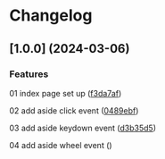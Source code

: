 # Changelog

## [1.0.0] (2024-03-06)

### Features

01 index page set up ([f3da7af](https://github.com/Alejandrocsdev/jsPractice/commit/f3da7af4579bd6c72c084452b4f36caf07d996df))

02 add aside click event ([0489ebf](https://github.com/Alejandrocsdev/jsPractice/commit/0489ebf5f88398796074e835ac3668aaa21a1c61))

03 add aside keydown event ([d3b35d5](https://github.com/Alejandrocsdev/jsPractice/commit/d3b35d587fac34f5f311b25c165fe1e600fd3215))

04 add aside wheel event ([](https://github.com/Alejandrocsdev/jsPractice/commit/))